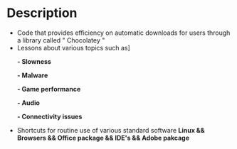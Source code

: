 # Description
- Code that provides efficiency on automatic downloads for users through a library called " Chocolatey "
  <br>
- Lessons about various topics such as]
 <b> 
<ul> - Slowness </ul>  
<ul> - Malware </ul>  
<ul> - Game performance </ul>  
<ul> - Audio </ul>  
<ul> - Connectivity issues </ul> 
</b> 



- Shortcuts for routine use of various standard software <b> Linux && Browsers && Office package && IDE's && Adobe pakcage </b> 
